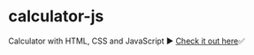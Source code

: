 # calculator-js
 Calculator with HTML, CSS and JavaScript ▶️
 <a href="https://itsozod.github.io/calculator-js/">Check it out here</a>✅
